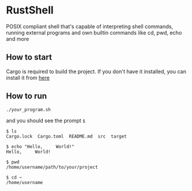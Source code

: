 # RustShell

POSIX compliant shell that's capable of
interpreting shell commands, running external programs and own builtin commands like
cd, pwd, echo and more

## How to start

Cargo is required to build the project. If you don't have it installed, you can install it from [here](https://doc.rust-lang.org/cargo/getting-started/installation.html)

## How to run

```sh
./your_program.sh
```

and you should see the prompt `$ `

```shell
$ ls
Cargo.lock  Cargo.toml  README.md  src  target

$ echo "Hello,     World!"
Hello,     World!

$ pwd
/home/username/path/to/your/project

$ cd ~
/home/username
```